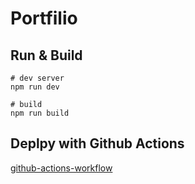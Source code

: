 # Portfilio

## Run & Build

```
# dev server
npm run dev

# build
npm run build
```

## Deplpy with Github Actions

[github-actions-workflow](https://docs.github.com/en/pages/getting-started-with-github-pages/configuring-a-publishing-source-for-your-github-pages-site#publishing-with-a-custom-github-actions-workflow)
